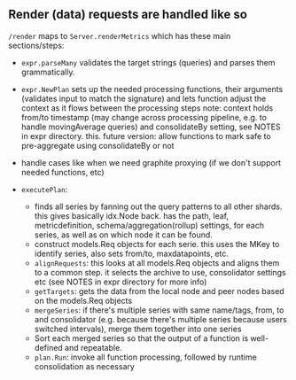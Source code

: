 ## Render (data) requests are handled like so

`/render` maps to `Server.renderMetrics` which has these main sections/steps:

* `expr.parseMany` validates the target strings (queries) and parses them grammatically.

* `expr.NewPlan` sets up the needed processing functions, their arguments (validates input to match the signature) and lets function adjust the context as it flows between the processing steps
   note: context holds from/to timestamp (may change across processing pipeline, e.g. to handle movingAverage queries) and consolidateBy setting, see NOTES in expr directory.
   this. future version: allow functions to mark safe to pre-aggregate using consolidateBy or not
* handle cases like when we need graphite proxying (if we don't support needed functions, etc)
* `executePlan`:
  * finds all series by fanning out the query patterns to all other shards. 
    this gives basically idx.Node back. has the path, leaf, metricdefinition, schema/aggregation(rollup) settings, for each series, as well as on which node it can be found.
  * construct models.Req objects for each serie. this uses the MKey to identify series, also sets from/to, maxdatapoints, etc.
  * `alignRequests`: this looks at all models.Req objects and aligns them to a common step.
    it selects the archive to use, consolidator settings etc (see NOTES in expr directory for more info)
  * `getTargets`: gets the data from the local node and peer nodes based on the models.Req objects
  * `mergeSeries`: if there's multiple series with same name/tags, from, to and consolidator (e.g. because there's multiple series because users switched intervals), merge them together into one series
  * Sort each merged series so that the output of a function is well-defined and repeatable.
  * `plan.Run`:  invoke all function processing, followed by runtime consolidation as necessary
